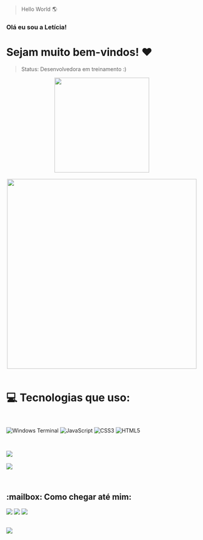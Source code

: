 >Hello World  🌎
### Olá eu sou a Letícia!
<h1>Sejam muito bem-vindos! ❤️ </h1>

> Status: Desenvolvedora em treinamento :)
<div align="center">
  <img src="https://user-images.githubusercontent.com/74038190/216654128-ad1c5827-e18e-43a6-974b-3669cbb082b9.gif" width="250"><br><br>
<img src="https://github.com/Anmol-Baranwal/Cool-GIFs-For-GitHub/assets/74038190/0c7eb6ed-663b-4ce4-bfbd-18239a38ba1b" width="500">
<br><br></div>

# 💻 Tecnologias que uso:
<br>

![Windows Terminal](https://img.shields.io/badge/Windows%20Terminal-%234D4D4D.svg?style=for-the-badge&logo=windows-terminal&logoColor=white) ![JavaScript](https://img.shields.io/badge/javascript-%23323330.svg?style=for-the-badge&logo=javascript&logoColor=%23F7DF1E) ![CSS3](https://img.shields.io/badge/css3-%231572B6.svg?style=for-the-badge&logo=css3&logoColor=white) ![HTML5](https://img.shields.io/badge/html5-%23E34F26.svg?style=for-the-badge&logo=html5&logoColor=white)

<br>

![](https://github-readme-stats.vercel.app/api?username=leticiamaca&theme=dark&hide_border=false&include_all_commits=false&count_private=false)<br/><br>
![](https://github-readme-stats.vercel.app/api/top-langs/?username=leticiamaca&theme=dark&hide_border=false&include_all_commits=false&count_private=false&layout=compact)<br>

<br>
<div>
  <h2>:mailbox: Como chegar até mim:</h2>
  <a href = "mailto:leticiacastrojacobmarques@gmail.com"><img src="https://img.shields.io/badge/Gmail-D14836?style=for-the-badge&logo=gmail&logoColor=white" target="_blank"></a>
  <a href="https://www.linkedin.com/in/leticia-castro-jacob-marques-7119481b5/" target="_blank"><img src="https://img.shields.io/badge/-LinkedIn-%230077B5?style=for-the-badge&logo=linkedin&logoColor=white" target="_blank"></a>
    <a href="https://www.instagram.com/hinaichan/" target="_blank"><img src="https://img.shields.io/badge/-Instagram-%23E4405F?style=for-the-badge&logo=instagram&logoColor=white" target="_blank"></a>
 
</div>
<br>

[![](https://visitcount.itsvg.in/api?id=leticiamaca&icon=0&color=10)](https://visitcount.itsvg.in)




<!-- Proudly created with GPRM ( https://gprm.itsvg.in ) -->
